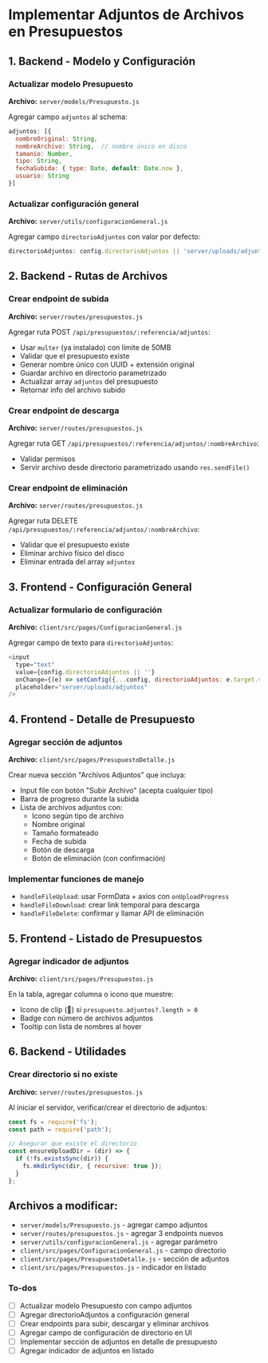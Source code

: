 <!-- 6773c7ad-10fd-4b1b-8a2c-11af65018cf3 40357655-757f-470e-b4cd-1be4b0b49d9e -->
# Implementar Adjuntos de Archivos en Presupuestos

## 1. Backend - Modelo y Configuración

### Actualizar modelo Presupuesto

**Archivo:** `server/models/Presupuesto.js`

Agregar campo `adjuntos` al schema:

```javascript
adjuntos: [{
  nombreOriginal: String,
  nombreArchivo: String,  // nombre único en disco
  tamanio: Number,
  tipo: String,
  fechaSubida: { type: Date, default: Date.now },
  usuario: String
}]
```

### Actualizar configuración general

**Archivo:** `server/utils/configuracionGeneral.js`

Agregar campo `directorioAdjuntos` con valor por defecto:

```javascript
directorioAdjuntos: config.directorioAdjuntos || 'server/uploads/adjuntos'
```

## 2. Backend - Rutas de Archivos

### Crear endpoint de subida

**Archivo:** `server/routes/presupuestos.js`

Agregar ruta POST `/api/presupuestos/:referencia/adjuntos`:

- Usar `multer` (ya instalado) con límite de 50MB
- Validar que el presupuesto existe
- Generar nombre único con UUID + extensión original
- Guardar archivo en directorio parametrizado
- Actualizar array `adjuntos` del presupuesto
- Retornar info del archivo subido

### Crear endpoint de descarga

**Archivo:** `server/routes/presupuestos.js`

Agregar ruta GET `/api/presupuestos/:referencia/adjuntos/:nombreArchivo`:

- Validar permisos
- Servir archivo desde directorio parametrizado usando `res.sendFile()`

### Crear endpoint de eliminación

**Archivo:** `server/routes/presupuestos.js`

Agregar ruta DELETE `/api/presupuestos/:referencia/adjuntos/:nombreArchivo`:

- Validar que el presupuesto existe
- Eliminar archivo físico del disco
- Eliminar entrada del array `adjuntos`

## 3. Frontend - Configuración General

### Actualizar formulario de configuración

**Archivo:** `client/src/pages/ConfiguracionGeneral.js`

Agregar campo de texto para `directorioAdjuntos`:

```javascript
<input
  type="text"
  value={config.directorioAdjuntos || ''}
  onChange={(e) => setConfig({...config, directorioAdjuntos: e.target.value})}
  placeholder="server/uploads/adjuntos"
/>
```

## 4. Frontend - Detalle de Presupuesto

### Agregar sección de adjuntos

**Archivo:** `client/src/pages/PresupuestoDetalle.js`

Crear nueva sección "Archivos Adjuntos" que incluya:

- Input file con botón "Subir Archivo" (acepta cualquier tipo)
- Barra de progreso durante la subida
- Lista de archivos adjuntos con:
  - Icono según tipo de archivo
  - Nombre original
  - Tamaño formateado
  - Fecha de subida
  - Botón de descarga
  - Botón de eliminación (con confirmación)

### Implementar funciones de manejo

- `handleFileUpload`: usar FormData + axios con `onUploadProgress`
- `handleFileDownload`: crear link temporal para descarga
- `handleFileDelete`: confirmar y llamar API de eliminación

## 5. Frontend - Listado de Presupuestos

### Agregar indicador de adjuntos

**Archivo:** `client/src/pages/Presupuestos.js`

En la tabla, agregar columna o icono que muestre:

- Icono de clip (📎) si `presupuesto.adjuntos?.length > 0`
- Badge con número de archivos adjuntos
- Tooltip con lista de nombres al hover

## 6. Backend - Utilidades

### Crear directorio si no existe

**Archivo:** `server/routes/presupuestos.js`

Al iniciar el servidor, verificar/crear el directorio de adjuntos:

```javascript
const fs = require('fs');
const path = require('path');

// Asegurar que existe el directorio
const ensureUploadDir = (dir) => {
  if (!fs.existsSync(dir)) {
    fs.mkdirSync(dir, { recursive: true });
  }
};
```

## Archivos a modificar:

- `server/models/Presupuesto.js` - agregar campo adjuntos
- `server/routes/presupuestos.js` - agregar 3 endpoints nuevos
- `server/utils/configuracionGeneral.js` - agregar parámetro
- `client/src/pages/ConfiguracionGeneral.js` - campo directorio
- `client/src/pages/PresupuestoDetalle.js` - sección de adjuntos
- `client/src/pages/Presupuestos.js` - indicador en listado

### To-dos

- [ ] Actualizar modelo Presupuesto con campo adjuntos
- [ ] Agregar directorioAdjuntos a configuración general
- [ ] Crear endpoints para subir, descargar y eliminar archivos
- [ ] Agregar campo de configuración de directorio en UI
- [ ] Implementar sección de adjuntos en detalle de presupuesto
- [ ] Agregar indicador de adjuntos en listado